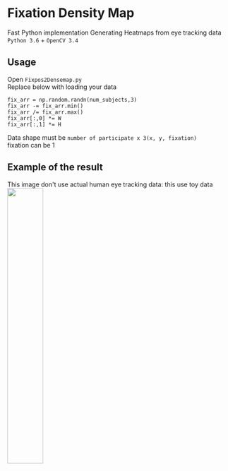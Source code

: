 # Fixation Density Map
Fast Python implementation Generating Heatmaps from eye tracking data  
`Python 3.6` + `OpenCV 3.4`

## Usage
Open `Fixpos2Densemap.py`  
Replace below with loading your data
```
fix_arr = np.random.randn(num_subjects,3)
fix_arr -= fix_arr.min()
fix_arr /= fix_arr.max()
fix_arr[:,0] *= W
fix_arr[:,1] *= H
```
Data shape must be `number of participate x 3(x, y, fixation)`  
fixation can be 1

## Example of the result
This image don't use actual human eye tracking data: this use toy data  
<img src="https://github.com/takyamamoto/Fixation-Densitymap/blob/master/output.png" width=40%>
